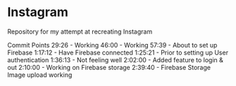 # Instagram
Repository for my attempt at recreating Instagram

Commit Points
29:26 - Working
46:00 - Working
57:39 - About to set up Firebase
1:17:12 - Have Firebase connected
1:25:21 - Prior to setting up User authentication
1:36:13 - Not feeling well
2:02:00 - Added feature to login & out
2:10:00 - Working on Firebase storage
2:39:40 - Firebase Storage Image upload working